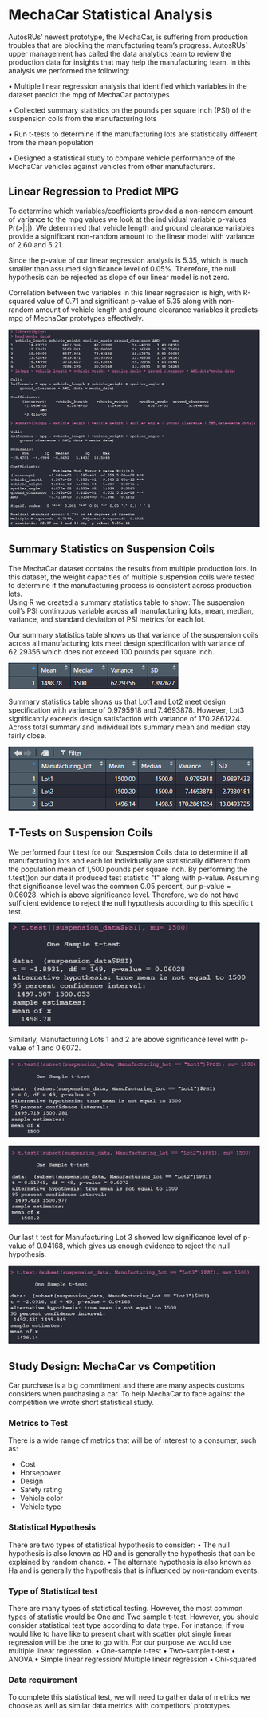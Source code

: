 # MechaCar Statistical Analysis
AutosRUs’ newest prototype, the MechaCar, is suffering from production troubles that are blocking the manufacturing team’s progress. AutosRUs’ upper management has called the data analytics team to review the production data for insights that may help the manufacturing team.
In this analysis we performed the following:

•	Multiple linear regression analysis that identified which variables in the dataset predict the mpg of MechaCar prototypes

•	Collected summary statistics on the pounds per square inch (PSI) of the suspension coils from the manufacturing lots

•	Run t-tests to determine if the manufacturing lots are statistically different from the mean population

•	Designed a statistical study to compare vehicle performance of the MechaCar vehicles against vehicles from other manufacturers. 


## Linear Regression to Predict MPG

To determine which variables/coefficients provided a non-random amount of variance to the mpg values we look at the individual variable p-values Pr(>|t|). 
We determined that vehicle length and ground clearance variables provide a significant non-random amount to the linear model with variance of 2.60 and 5.21. 

Since the p-value of our linear regression analysis is 5.35, which is much smaller than assumed significance level of 0.05%. Therefore, the null hypothesis can be rejected as slope of our linear model is not zero.

Correlation between two variables in this linear regression is high, with R-squared value of 0.71 and significant p-value of 5.35 along with non-random amount of vehicle length    and ground clearance  variables it predicts mpg of MechaCar prototypes effectively.

![Linear%20Regression%20to%20Predict%20MPG](https://github.com/kossakova/MechaCar-Statistical-Analysis/blob/main/IMG/Linear%20Regression%20to%20Predict%20MPG.png)

## Summary Statistics on Suspension Coils

The MechaCar dataset contains the results from multiple production lots. In this dataset, the weight capacities of multiple suspension coils were tested to determine if the manufacturing process is consistent across production lots.  
Using R we created a summary statistics table to show:
The suspension coil’s PSI continuous variable across all manufacturing lots, mean, median, variance, and standard deviation of PSI metrics for each lot.

Our summary statistics table shows us that variance of the suspension coils across all manufacturing lots meet design specification with variance of 62.29356 which does not exceed 100 pounds per square inch. 

![total_summary](https://github.com/kossakova/MechaCar-Statistical-Analysis/blob/main/IMG/total_summary.png)

Summary statistics table shows us that Lot1 and Lot2 meet design specification with variance of 0.9795918
and 7.4693878.
However, Lot3 significantly exceeds design satisfaction with variance of 170.2861224. Across total summary and individual lots summary mean and median stay fairly close. 

![lot_summary](https://github.com/kossakova/MechaCar-Statistical-Analysis/blob/main/IMG/lot_summary.png)

## T-Tests on Suspension Coils

We performed four t test for our Suspension Coils data to determine if all manufacturing lots and each lot individually are statistically different from the population mean of 1,500 pounds per square inch.
By performing the t.test()on our data it produced test statistic "t" along with p-value. Assuming that significance level was the common 0.05 percent, our p-value = 0.06028. which is above significance level. Therefore, we do not have sufficient evidence to reject the null hypothesis according to this specific t test.

![summary_t_test](https://github.com/kossakova/MechaCar-Statistical-Analysis/blob/main/IMG/summary_t_test.png)

Similarly, Manufacturing Lots 1 and 2 are above significance level with p-value of 1 and 0.6072. 

![lot1_t_test](https://github.com/kossakova/MechaCar-Statistical-Analysis/blob/main/IMG/lot1_t_test.png)

![lot2_t_test](https://github.com/kossakova/MechaCar-Statistical-Analysis/blob/main/IMG/lot2_t_test.png)

Our last t test for Manufacturing Lot 3 showed low significance level of p-value of 0.04168, which gives us enough evidence to reject the null hypothesis. 

![lo3_t_test](https://github.com/kossakova/MechaCar-Statistical-Analysis/blob/main/IMG/lo3_t_test.png)

## Study Design: MechaCar vs Competition

Car purchase is a big commitment and there are many aspects customs considers when purchasing a car. To help MechaCar to face against the competition we wrote short statistical study. 

### Metrics to Test
There is a wide range of metrics that will be of interest to a consumer, such as:
- Cost
- Horsepower
- Design
- Safety rating
- Vehicle color
- Vehicle type

### Statistical Hypothesis
There are two types of statistical hypothesis to consider:
•	The null hypothesis is also known as H0 and is generally the hypothesis that can be explained by random chance.
•	The alternate hypothesis is also known as Ha and is generally the hypothesis that is influenced by non-random events.


### Type of Statistical test
There are many types of statistical testing. However, the most common types of statistic would be One and Two sample t-test. However, you should consider statistical test type according to data type. For instance, if you would like to have like to present chart with scatter plot single linear regression will be the one to go with. For our purpose we would use multiple linear regression. 
• One-sample t-test
• Two-sample t-test
• ANOVA
• Simple linear regression/ Multiple linear regression
• Chi-squared

### Data requirement
To complete this statistical test, we will need to gather data of metrics we choose as well as similar data metrics with competitors’ prototypes. 

